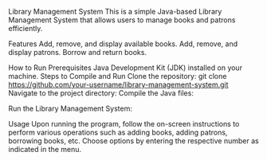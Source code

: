 Library Management System
This is a simple Java-based Library Management System that allows users to manage books and patrons efficiently.

Features
Add, remove, and display available books.
Add, remove, and display patrons.
Borrow and return books.

How to Run
Prerequisites
Java Development Kit (JDK) installed on your machine.
Steps to Compile and Run
Clone the repository:
git clone https://github.com/your-username/library-management-system.git
Navigate to the project directory:
Compile the Java files:

Run the Library Management System:

Usage
Upon running the program, follow the on-screen instructions to perform various operations such as adding books, adding patrons, borrowing books, etc.
Choose options by entering the respective number as indicated in the menu.
